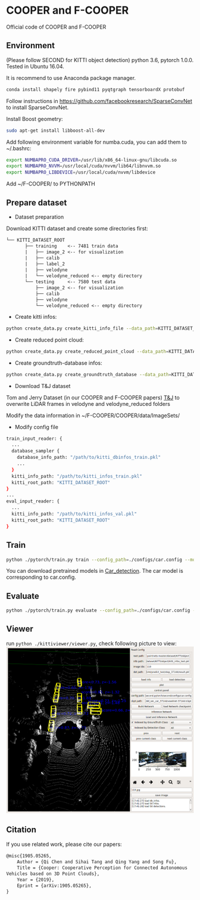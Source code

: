 # COOPER and F-COOPER
Official code of COOPER and F-COOPER 

## Environment
(Please follow SECOND for KITTI object detection)
python 3.6, pytorch 1.0.0. Tested in Ubuntu 16.04.

It is recommend to use Anaconda package manager.

```bash
conda install shapely fire pybind11 pyqtgraph tensorboardX protobuf
```
Follow instructions in https://github.com/facebookresearch/SparseConvNet to install SparseConvNet.

Install Boost geometry:

```bash
sudo apt-get install libboost-all-dev
```

Add following environment variable for numba.cuda, you can add them to ~/.bashrc:

```bash
export NUMBAPRO_CUDA_DRIVER=/usr/lib/x86_64-linux-gnu/libcuda.so
export NUMBAPRO_NVVM=/usr/local/cuda/nvvm/lib64/libnvvm.so
export NUMBAPRO_LIBDEVICE=/usr/local/cuda/nvvm/libdevice
```

Add  ~/F-COOPER/  to PYTHONPATH


## Prepare dataset

* Dataset preparation

Download KITTI dataset and create some directories first:

```plain
└── KITTI_DATASET_ROOT
       ├── training    <-- 7481 train data
       |   ├── image_2 <-- for visualization
       |   ├── calib
       |   ├── label_2
       |   ├── velodyne
       |   └── velodyne_reduced <-- empty directory
       └── testing     <-- 7580 test data
           ├── image_2 <-- for visualization
           ├── calib
           ├── velodyne
           └── velodyne_reduced <-- empty directory
```

* Create kitti infos:

```bash
python create_data.py create_kitti_info_file --data_path=KITTI_DATASET_ROOT
```

* Create reduced point cloud:

```bash
python create_data.py create_reduced_point_cloud --data_path=KITTI_DATASET_ROOT
```

* Create groundtruth-database infos:

```bash
python create_data.py create_groundtruth_database --data_path=KITTI_DATASET_ROOT
```

* Download T&J dataset

Tom and Jerry Dataset (in our COOPER and F-COOPER papers) [T&J](https://drive.google.com/file/d/1xmQppUjvaGHbNOTkB_pwVy2HN85I-YHF/view?usp=sharing) to overwrite LiDAR frames in velodyne and velodyne_reduced folders

Modify the data information in ~/F-COOPER/COOPER/data/ImageSets/

* Modify config file
```bash
train_input_reader: {
  ...
  database_sampler {
    database_info_path: "/path/to/kitti_dbinfos_train.pkl"
    ...
  }
  kitti_info_path: "/path/to/kitti_infos_train.pkl"
  kitti_root_path: "KITTI_DATASET_ROOT"
}
...
eval_input_reader: {
  ...
  kitti_info_path: "/path/to/kitti_infos_val.pkl"
  kitti_root_path: "KITTI_DATASET_ROOT"
}
```

## Train

```bash
python ./pytorch/train.py train --config_path=./configs/car.config --model_dir=/path/to/model_dir
```
You can download pretrained models in [Car_detection](https://drive.google.com/file/d/17OPH4YKlvGwuDumdVoz_5sGQ8nviCojr/view?usp=sharing). The car model is corresponding to car.config.

## Evaluate

```bash
python ./pytorch/train.py evaluate --config_path=./configs/car.config --model_dir=/path/to/model_dir
```

## Viewer

run ```python ./kittiviewer/viewer.py```, check following picture to view:
![GuidePic](https://raw.githubusercontent.com/Aug583/F-COOPER/master/images/result.png)

## Citation

If you use related work, please cite our papers:


    @misc{1905.05265,
        Author = {Qi Chen and Sihai Tang and Qing Yang and Song Fu},
        Title = {Cooper: Cooperative Perception for Connected Autonomous Vehicles based on 3D Point Clouds},
        Year = {2019},
        Eprint = {arXiv:1905.05265},
    }



